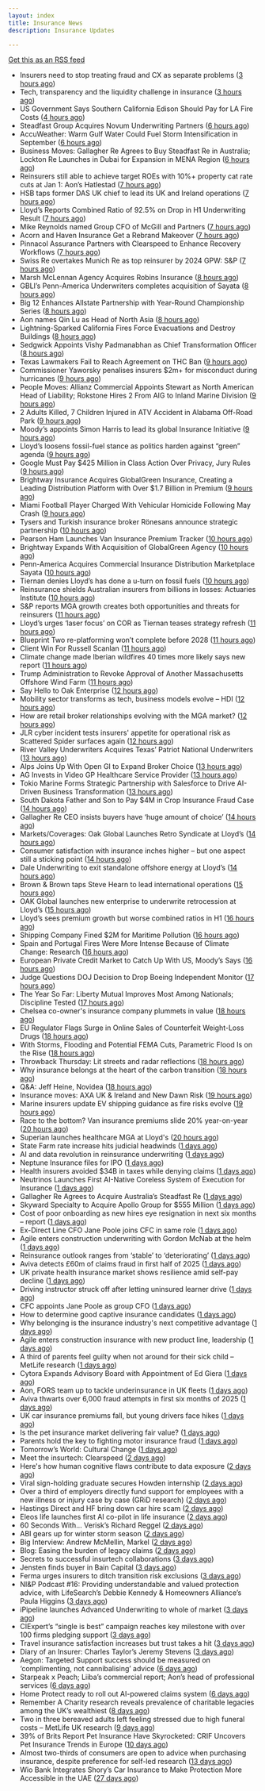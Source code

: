 ```yaml
---
layout: index
title: Insurance News
description: Insurance Updates

---
```


[Get this as an RSS feed](/insurance.rss)

<!-- news_marker starts -->
- Insurers need to stop treating fraud and CX as separate problems ([3 hours ago](https://www.dig-in.com/opinion/insurers-to-stop-treating-fraud-and-cx-as-separate-problems))
- Tech, transparency and the liquidity challenge in insurance ([3 hours ago](https://www.dig-in.com/opinion/tech-transparency-and-liquidity-challenge-in-insurance))
- US Government Says Southern California Edison Should Pay for LA Fire Costs ([4 hours ago](https://www.insurancejournal.com/news/west/2025/09/04/837972.htm))
- Steadfast Group Acquires Novum Underwriting Partners ([6 hours ago](https://www.insurancejournal.com/news/midwest/2025/09/04/837942.htm))
- AccuWeather: Warm Gulf Water Could Fuel Storm Intensification in September ([6 hours ago](https://www.insurancejournal.com/news/southcentral/2025/09/04/837939.htm))
- Business Moves: Gallagher Re Agrees to Buy Steadfast Re in Australia; Lockton Re Launches in Dubai for Expansion in MENA Region ([6 hours ago](https://www.insurancejournal.com/news/international/2025/09/04/837933.htm))
- Reinsurers still able to achieve target ROEs with 10%+ property cat rate cuts at Jan 1: Aon’s Hatlestad ([7 hours ago](https://www.reinsurancene.ws/reinsurers-still-able-to-achieve-target-roes-with-10-property-cat-rate-cuts-at-jan-1-aons-hatlestad/))
- HSB taps former DAS UK chief to lead its UK and Ireland operations ([7 hours ago](https://www.insurancebusinessmag.com/uk/news/breaking-news/hsb-taps-former-das-uk-chief-to-lead-its-uk-and-ireland-operations-548501.aspx))
- Lloyd’s Reports Combined Ratio of 92.5% on Drop in H1 Underwriting Result ([7 hours ago](https://www.insurancejournal.com/news/international/2025/09/04/837923.htm))
- Mike Reynolds named Group CFO of McGill and Partners ([7 hours ago](https://www.reinsurancene.ws/mike-reynolds-named-group-cfo-of-mcgill-and-partners/))
- Acorn and Haven Insurance Get a Rebrand Makeover ([7 hours ago](https://insurance-edge.net/2025/09/04/acorn-and-haven-insurance-get-a-rebrand-makeover/))
- Pinnacol Assurance Partners with Clearspeed to Enhance Recovery Workflows ([7 hours ago](https://www.insurtechinsights.com/pinnacol-assurance-partners-with-clearspeed-to-enhance-recovery-workflows/))
- Swiss Re overtakes Munich Re as top reinsurer by 2024 GPW: S&P ([7 hours ago](https://www.reinsurancene.ws/swiss-re-overtakes-munich-re-as-top-reinsurer-by-2024-gpw-sp/))
- Marsh McLennan Agency Acquires Robins Insurance ([8 hours ago](https://www.insurtechinsights.com/marsh-mclennan-agency-acquires-robins-insurance/))
- GBLI’s Penn-America Underwriters completes acquisition of Sayata ([8 hours ago](https://www.reinsurancene.ws/gblis-penn-america-underwriters-completes-acquisition-of-sayata/))
- Big 12 Enhances Allstate Partnership with Year-Round Championship Series ([8 hours ago](https://www.insurancejournal.com/news/midwest/2025/09/04/837914.htm))
- Aon names Qin Lu as Head of North Asia ([8 hours ago](https://www.reinsurancene.ws/aon-names-qin-lu-as-head-of-north-asia/))
- Lightning-Sparked California Fires Force Evacuations and Destroy Buildings ([8 hours ago](https://www.insurancejournal.com/news/west/2025/09/04/837912.htm))
- Sedgwick Appoints Vishy Padmanabhan as Chief Transformation Officer ([8 hours ago](https://www.insurtechinsights.com/sedgwick-appoints-vishy-padmanabhan-as-chief-transformation-officer/))
- Texas Lawmakers Fail to Reach Agreement on THC Ban ([9 hours ago](https://www.insurancejournal.com/news/southcentral/2025/09/04/837902.htm))
- Commissioner Yaworsky penalises insurers $2m+ for misconduct during hurricanes ([9 hours ago](https://www.reinsurancene.ws/commissioner-yaworsky-penalises-insurers-2m-for-misconduct-during-hurricanes/))
- People Moves: Allianz Commercial Appoints Stewart as North American Head of Liability; Rokstone Hires 2 From AIG to Inland Marine Division ([9 hours ago](https://www.insurancejournal.com/news/national/2025/09/04/837755.htm))
- 2 Adults Killed, 7 Children Injured in ATV Accident in Alabama Off-Road Park ([9 hours ago](https://www.insurancejournal.com/news/southeast/2025/09/04/837894.htm))
- Moody’s appoints Simon Harris to lead its global Insurance Initiative ([9 hours ago](https://www.reinsurancene.ws/moodys-appoints-simon-harris-to-lead-its-global-insurance-initiative/))
- Lloyd’s loosens fossil-fuel stance as politics harden against “green” agenda ([9 hours ago](https://www.insurancebusinessmag.com/uk/news/breaking-news/lloyds-loosens-fossilfuel-stance-as-politics-harden-against-green-agenda-548479.aspx))
- Google Must Pay $425 Million in Class Action Over Privacy, Jury Rules ([9 hours ago](https://www.insurancejournal.com/news/national/2025/09/04/837888.htm))
- Brightway Insurance Acquires GlobalGreen Insurance, Creating a Leading Distribution Platform with Over $1.7 Billion in Premium ([9 hours ago](https://www.insurtechinsights.com/brightway-insurance-acquires-globalgreen-insurance-creating-a-leading-distribution-platform-with-over-1-7-billion-in-premium/))
- Miami Football Player Charged With Vehicular Homicide Following May Crash ([9 hours ago](https://www.insurancejournal.com/news/southeast/2025/09/04/837885.htm))
- Tysers and Turkish insurance broker Rönesans announce strategic partnership ([10 hours ago](https://www.reinsurancene.ws/tysers-and-turkish-insurance-broker-ronesans-announce-strategic-partnership/))
- Pearson Ham Launches Van Insurance Premium Tracker ([10 hours ago](https://insurance-edge.net/2025/09/04/pearson-ham-launches-van-insurance-premium-tracker/))
- Brightway Expands With Acquisition of GlobalGreen Agency ([10 hours ago](https://www.insurancejournal.com/news/southeast/2025/09/04/837878.htm))
- Penn-America Acquires Commercial Insurance Distribution Marketplace Sayata ([10 hours ago](https://www.insurancejournal.com/news/east/2025/09/04/837826.htm))
- Tiernan denies Lloyd’s has done a u-turn on fossil fuels ([10 hours ago](https://www.postonline.co.uk/lloyd%E2%80%99slondon/7958955/tiernan-denies-lloyd%E2%80%99s-has-done-a-u-turn-on-fossil-fuels))
- Reinsurance shields Australian insurers from billions in losses: Actuaries Institute ([10 hours ago](https://www.reinsurancene.ws/reinsurance-shields-australian-insurers-from-billions-in-losses-actuaries-institute/))
- S&P reports MGA growth creates both opportunities and threats for reinsurers ([11 hours ago](https://www.reinsurancene.ws/sp-reports-mga-growth-creates-both-opportunities-and-threats-for-reinsurers/))
- Lloyd’s urges ‘laser focus’ on COR as Tiernan teases strategy refresh ([11 hours ago](https://www.postonline.co.uk/lloyd%E2%80%99slondon/7958954/lloyd%E2%80%99s-urges-%E2%80%98laser-focus%E2%80%99-on-cor-as-tiernan-teases-strategy-refresh))
- Blueprint Two re-platforming won’t complete before 2028 ([11 hours ago](https://www.postonline.co.uk/lloyd%E2%80%99slondon/7958953/blueprint-two-re-platforming-won%E2%80%99t-complete-before-2028))
- Client Win For Russell Scanlan ([11 hours ago](https://insurance-edge.net/2025/09/04/client-win-for-russell-scanlan/))
- Climate change made Iberian wildfires 40 times more likely says new report ([11 hours ago](https://www.insurancebusinessmag.com/uk/news/catastrophe/climate-change-made-iberian-wildfires-40-times-more-likely-says-new-report-548466.aspx))
- Trump Administration to Revoke Approval of Another Massachusetts Offshore Wind Farm ([11 hours ago](https://www.insurancejournal.com/news/east/2025/09/04/837864.htm))
- Say Hello to Oak Enterprise ([12 hours ago](https://insurance-edge.net/2025/09/04/say-hello-to-oak-enterprise/))
- Mobility sector transforms as tech, business models evolve – HDI ([12 hours ago](https://www.insurancebusinessmag.com/uk/news/auto-motor/mobility-sector-transforms-as-tech-business-models-evolve--hdi-548437.aspx))
- How are retail broker relationships evolving with the MGA market? ([12 hours ago](https://www.insurancebusinessmag.com/uk/tv/how-are-retail-broker-relationships-evolving-with-the-mga-market-548433.aspx))
- JLR cyber incident tests insurers' appetite for operational risk as Scattered Spider surfaces again ([12 hours ago](https://www.insurancebusinessmag.com/uk/news/cyber/jlr-cyber-incident-tests-insurers-appetite-for-operational-risk-as-scattered-spider-surfaces-again-548432.aspx))
- River Valley Underwriters Acquires Texas’ Patriot National Underwriters ([13 hours ago](https://www.insurancejournal.com/news/southcentral/2025/09/04/837801.htm))
- Alps Joins Up With Open GI to Expand Broker Choice ([13 hours ago](https://insurance-edge.net/2025/09/04/alps-joins-up-with-open-gi-to-expand-broker-choice/))
- AG Invests in Video GP Healthcare Service Provider ([13 hours ago](https://insurance-edge.net/2025/09/04/ag-invests-in-video-gp-healthcare-service-provider/))
- Tokio Marine Forms Strategic Partnership with Salesforce to Drive AI-Driven Business Transformation ([13 hours ago](https://www.insurtechinsights.com/tokio-marine-forms-strategic-partnership-with-salesforce-to-drive-ai-driven-business-transformation/))
- South Dakota Father and Son to Pay $4M in Crop Insurance Fraud Case ([14 hours ago](https://www.insurancejournal.com/news/midwest/2025/09/04/837809.htm))
- Gallagher Re CEO insists buyers have ‘huge amount of choice’ ([14 hours ago](https://www.postonline.co.uk/reinsurance/7958947/gallagher-re-ceo-insists-buyers-have-%E2%80%98huge-amount-of-choice%E2%80%99))
- Markets/Coverages: Oak Global Launches Retro Syndicate at Lloyd’s ([14 hours ago](https://www.insurancejournal.com/news/international/2025/09/04/837861.htm))
- Consumer satisfaction with insurance inches higher – but one aspect still a sticking point ([14 hours ago](https://www.insurancebusinessmag.com/uk/news/breaking-news/consumer-satisfaction-with-insurance-inches-higher--but-one-aspect-still-a-sticking-point-548416.aspx))
- Dale Underwriting to exit standalone offshore energy at Lloyd’s ([14 hours ago](https://www.insurancebusinessmag.com/uk/news/breaking-news/dale-underwriting-to-exit-standalone-offshore-energy-at-lloyds-548413.aspx))
- Brown & Brown taps Steve Hearn to lead international operations ([15 hours ago](https://www.insurancebusinessmag.com/uk/news/breaking-news/brown-and-brown-taps-steve-hearn-to-lead-international-operations-548410.aspx))
- OAK Global launches new enterprise to underwrite retrocession at Lloyd’s ([15 hours ago](https://www.insurancebusinessmag.com/uk/news/property-insurance/oak-global-launches-new-enterprise-to-underwrite-retrocession-at-lloyds-548406.aspx))
- Lloyd’s sees premium growth but worse combined ratios in H1 ([16 hours ago](https://www.insurancebusinessmag.com/uk/news/breaking-news/lloyds-sees-premium-growth-but-worse-combined-ratios-in-h1-548394.aspx))
- Shipping Company Fined $2M for Maritime Pollution ([16 hours ago](https://www.insurancejournal.com/news/southcentral/2025/09/04/837795.htm))
- Spain and Portugal Fires Were More Intense Because of Climate Change: Research ([16 hours ago](https://www.insurancejournal.com/news/international/2025/09/04/837852.htm))
- European Private Credit Market to Catch Up With US, Moody’s Says ([16 hours ago](https://www.insurancejournal.com/news/international/2025/09/04/837848.htm))
- Judge Questions DOJ Decision to Drop Boeing Independent Monitor ([17 hours ago](https://www.insurancejournal.com/news/national/2025/09/04/837785.htm))
- The Year So Far: Liberty Mutual Improves Most Among Nationals; Discipline Tested ([17 hours ago](https://www.insurancejournal.com/news/national/2025/09/04/837788.htm))
- Chelsea co-owner's insurance company plummets in value ([18 hours ago](https://www.insurancebusinessmag.com/uk/news/breaking-news/chelsea-coowners-insurance-company-plummets-in-value-548361.aspx))
- EU Regulator Flags Surge in Online Sales of Counterfeit Weight-Loss Drugs ([18 hours ago](https://www.insurancejournal.com/news/international/2025/09/04/837764.htm))
- With Storms, Flooding and Potential FEMA Cuts, Parametric Flood Is on the Rise ([18 hours ago](https://www.insurancejournal.com/news/southeast/2025/09/04/837828.htm))
- Throwback Thursday: Lit streets and radar reflections ([18 hours ago](https://www.postonline.co.uk/personal/7956764/throwback-thursday-lit-streets-and-radar-reflections))
- Why insurance belongs at the heart of the carbon transition ([18 hours ago](https://www.postonline.co.uk/commercial/7958927/why-insurance-belongs-at-the-heart-of-the-carbon-transition))
- Q&A: Jeff Heine, Novidea ([18 hours ago](https://www.postonline.co.uk/technology/7957699/qa-jeff-heine-novidea))
- Insurance moves: AXA UK & Ireland and New Dawn Risk ([19 hours ago](https://www.insurancebusinessmag.com/uk/news/breaking-news/insurance-moves-axa-uk-and-ireland-and-new-dawn-risk-548375.aspx))
- Marine insurers update EV shipping guidance as fire risks evolve ([19 hours ago](https://www.insurancebusinessmag.com/uk/news/marine/marine-insurers-update-ev-shipping-guidance-as-fire-risks-evolve-548373.aspx))
- Race to the bottom? Van insurance premiums slide 20% year-on-year ([20 hours ago](https://www.insurancebusinessmag.com/uk/news/auto-motor/race-to-the-bottom-van-insurance-premiums-slide-20-yearonyear-548371.aspx))
- Superian launches healthcare MGA at Lloyd's ([20 hours ago](https://www.insurancebusinessmag.com/uk/news/life-insurance/superian-launches-healthcare-mga-at-lloyds-548370.aspx))
- State Farm rate increase hits judicial headwinds ([1 days ago](https://www.dig-in.com/news/state-farm-rate-increase-hits-judicial-headwinds))
- AI and data revolution in reinsurance underwriting ([1 days ago](https://www.dig-in.com/opinion/ai-and-data-revolution-in-reinsurance-underwriting))
- Neptune Insurance files for IPO ([1 days ago](https://www.dig-in.com/articles/neptune-insurance-files-for-ipo))
- Health insurers avoided $34B in taxes while denying claims ([1 days ago](https://www.dig-in.com/news/health-insurers-avoided-34b-in-taxes-while-denying-claims))
- Neutrinos Launches First AI-Native Coreless System of Execution for Insurance ([1 days ago](https://www.insurtechinsights.com/neutrinos-launches-first-ai-native-coreless-system-of-execution-for-insurance/))
- Gallagher Re Agrees to Acquire Australia’s Steadfast Re ([1 days ago](https://www.insurtechinsights.com/gallagher-re-agrees-to-acquire-australias-steadfast-re/))
- Skyward Specialty to Acquire Apollo Group for $555 Million ([1 days ago](https://www.insurtechinsights.com/skyward-specialty-to-acquire-apollo-group-for-555-million/))
- Cost of poor onboarding as new hires eye resignation in next six months – report ([1 days ago](https://www.insurancebusinessmag.com/uk/business-strategy/cost-of-poor-onboarding-as-new-hires-eye-resignation-in-next-six-months--report-548328.aspx))
- Ex-Direct Line CFO Jane Poole joins CFC in same role ([1 days ago](https://www.insurancebusinessmag.com/uk/news/breaking-news/exdirect-line-cfo-jane-poole-joins-cfc-in-same-role-548279.aspx))
- Agile enters construction underwriting with Gordon McNab at the helm ([1 days ago](https://www.insurtechinsights.com/agile-enters-construction-underwriting-with-gordon-mcnab-at-the-helm/))
- Reinsurance outlook ranges from ‘stable’ to ‘deteriorating’ ([1 days ago](https://www.postonline.co.uk/reinsurance/7958944/reinsurance-outlook-ranges-from-%E2%80%98stable%E2%80%99-to-%E2%80%98deteriorating%E2%80%99))
- Aviva detects £60m of claims fraud in first half of 2025 ([1 days ago](https://www.postonline.co.uk/news/7958946/aviva-detects-%C2%A360m-of-claims-fraud-in-first-half-of-2025))
- UK private health insurance market shows resilience amid self-pay decline ([1 days ago](https://www.insurancebusinessmag.com/uk/news/life-insurance/uk-private-health-insurance-market-shows-resilience-amid-selfpay-decline-548276.aspx))
- Driving instructor struck off after letting uninsured learner drive ([1 days ago](https://www.insurancebusinessmag.com/uk/news/legal-insights/driving-instructor-struck-off-after-letting-uninsured-learner-drive-548275.aspx))
- CFC appoints Jane Poole as group CFO ([1 days ago](https://www.postonline.co.uk/news/7958945/cfc-appoints-jane-poole-as-group-cfo))
- How to determine good captive insurance candidates ([1 days ago](https://www.dig-in.com/advisers/opinion/how-to-determine-good-captive-insurance-candidates))
- Why belonging is the insurance industry's next competitive advantage ([1 days ago](https://www.insurancebusinessmag.com/uk/news/diversity-inclusion/why-belonging-is-the-insurance-industrys-next-competitive-advantage-548171.aspx))
- Agile enters construction insurance with new product line, leadership ([1 days ago](https://www.insurancebusinessmag.com/uk/news/construction-engineering/agile-enters-construction-insurance-with-new-product-line-leadership-548263.aspx))
- A third of parents feel guilty when not around for their sick child – MetLife research ([1 days ago](https://ifamagazine.com/a-third-of-parents-feel-guilty-when-not-around-for-their-sick-child-metlife-research/))
- Cytora Expands Advisory Board with Appointment of Ed Giera ([1 days ago](https://www.insurtechinsights.com/cytora-expands-advisory-board-with-appointment-of-ed-giera/))
- Aon, FORS team up to tackle underinsurance in UK fleets ([1 days ago](https://www.insurancebusinessmag.com/uk/news/auto-motor/aon-fors-team-up-to-tackle-underinsurance-in-uk-fleets-548260.aspx))
- Aviva thwarts over 6,000 fraud attempts in first six months of 2025 ([1 days ago](https://www.insurancebusinessmag.com/uk/news/breaking-news/aviva-thwarts-over-6000-fraud-attempts-in-first-six-months-of-2025-548258.aspx))
- UK car insurance premiums fall, but young drivers face hikes ([1 days ago](https://www.insurancebusinessmag.com/uk/news/auto-motor/uk-car-insurance-premiums-fall-but-young-drivers-face-hikes-548243.aspx))
- Is the pet insurance market delivering fair value? ([1 days ago](https://www.postonline.co.uk/personal/7958177/is-the-pet-insurance-market-delivering-fair-value))
- Parents hold the key to fighting motor insurance fraud ([1 days ago](https://www.postonline.co.uk/claims/7958260/parents-hold-the-key-to-fighting-motor-insurance-fraud))
- Tomorrow’s World: Cultural Change ([1 days ago](https://www.postonline.co.uk/regulation/7958189/tomorrow%E2%80%99s-world-cultural-change))
- Meet the insurtech: Clearspeed ([2 days ago](https://www.dig-in.com/news/meet-the-insurtech-clearspeed))
- Here's how human cognitive flaws contribute to data exposure ([2 days ago](https://www.dig-in.com/opinion/how-cognitive-flaws-contribute-to-data-exposure))
- Viral sign-holding graduate secures Howden internship ([2 days ago](https://www.postonline.co.uk/broker/7958941/viral-sign-holding-graduate-secures-howden-internship))
- Over a third of employers directly fund support for employees with a new illness or injury case by case (GRiD research) ([2 days ago](https://ifamagazine.com/over-a-third-36-of-employers-directly-fund-support-for-employees-with-a-new-illness-or-injury-case-by-case-grid-research/))
- Hastings Direct and HF bring down car hire scam ([2 days ago](https://www.postonline.co.uk/personal/7958940/hastings-direct-and-hf-bring-down-car-hire-scam))
- Eleos life launches first AI co-pilot in life insurance ([2 days ago](https://ifamagazine.com/eleos-life-launches-first-ai-co-pilot-in-life-insurance/))
- 60 Seconds With... Verisk’s Richard Reggel ([2 days ago](https://www.postonline.co.uk/technology/7958029/60-seconds-with-verisk%E2%80%99s-richard-reggel))
- ABI gears up for winter storm season ([2 days ago](https://www.postonline.co.uk/claims/7958926/abi-gears-up-for-winter-storm-season))
- Big Interview: Andrew McMellin, Markel ([2 days ago](https://www.postonline.co.uk/lloyd%E2%80%99slondon/7958273/big-interview-andrew-mcmellin-markel))
- Blog: Easing the burden of legacy claims ([2 days ago](https://www.postonline.co.uk/claims/7958292/blog-easing-the-burden-of-legacy-claims))
- Secrets to successful insurtech collaborations ([3 days ago](https://www.dig-in.com/news/secrets-to-successful-insurtech-collaborations))
- Jensten finds buyer in Bain Capital ([3 days ago](https://www.postonline.co.uk/news/7958931/jensten-finds-buyer-in-bain-capital))
- Ferma urges insurers to ditch transition risk exclusions ([3 days ago](https://www.postonline.co.uk/commercial/7958930/ferma-urges-insurers-to-ditch-transition-risk-exclusions))
- NI&P Podcast #16: Providing understandable and valued protection advice, with LifeSearch’s Debbie Kennedy & Homeowners Alliance’s Paula Higgins ([3 days ago](https://ifamagazine.com/nip-podcast-16-providing-understandable-and-valued-protection-advice-with-lifesearchs-debbie-kennedy-homeowners-alliances-paula-higgins/))
- iPipeline launches Advanced Underwriting to whole of market ([3 days ago](https://ifamagazine.com/ipipeline-launches-advanced-underwriting-to-whole-of-market/))
- CIExpert’s “single is best” campaign reaches key milestone with over 100 firms pledging support ([3 days ago](https://ifamagazine.com/ciexperts-single-is-best-campaign-reaches-key-milestone-with-over-100-firms-pledging-support/))
- Travel insurance satisfaction increases but trust takes a hit ([3 days ago](https://www.postonline.co.uk/personal/7958863/travel-insurance-satisfaction-increases-but-trust-takes-a-hit))
- Diary of an Insurer: Charles Taylor’s Jeremy Stevens ([3 days ago](https://www.postonline.co.uk/technology/7957628/diary-of-an-insurer-charles-taylor%E2%80%99s-jeremy-stevens))
- Aegon: Targeted Support success should be measured on ‘complimenting, not cannibalising’ advice ([6 days ago](https://ifamagazine.com/aegon-targeted-support-success-should-be-measured-on-complimenting-not-cannibalising-advice/))
- Starpeak x Peach; Liiba’s commercial report; Aon’s head of professional services ([6 days ago](https://www.postonline.co.uk/news/7958924/starpeak-x-peach-liiba%E2%80%99s-commercial-report-aon%E2%80%99s-head-of-professional-services))
- Home Protect ready to roll out AI-powered claims system ([6 days ago](https://www.postonline.co.uk/news/7958319/home-protect-ready-to-roll-out-ai-powered-claims-system))
- Remember A Charity research reveals prevalence of charitable legacies among the UK’s wealthiest ([8 days ago](https://ifamagazine.com/remember-a-charity-research-reveals-prevalence-of-charitable-legacies-among-the-uks-wealthiest/))
- Two in three bereaved adults left feeling stressed due to high funeral costs – MetLife UK research ([9 days ago](https://ifamagazine.com/two-in-three-bereaved-adults-left-feeling-stressed-due-to-high-funeral-costs-metlife-uk-research/))
- 39% of Brits Report Pet Insurance Have Skyrocketed: CRIF Uncovers Pet Insurance Trends in Europe ([10 days ago](https://thefintechtimes.com/39-of-brits-report-pet-insurance-have-skyrocketed-crif-uncovers-pet-insurance-trends-in-europe/))
- Almost two-thirds of consumers are open to advice when purchasing insurance, despite preference for self-led research ([13 days ago](https://ifamagazine.com/almost-two-thirds-of-consumers-are-open-to-advice-when-purchasing-insurance-despite-preference-for-self-led-research/))
- Wio Bank Integrates Shory’s Car Insurance to Make Protection More Accessible in the UAE ([27 days ago](https://thefintechtimes.com/wio-bank-integrates-shorys-car-insurance-to-make-protection-more-accessible-in-the-uae/))

<!-- news_marker ends -->
